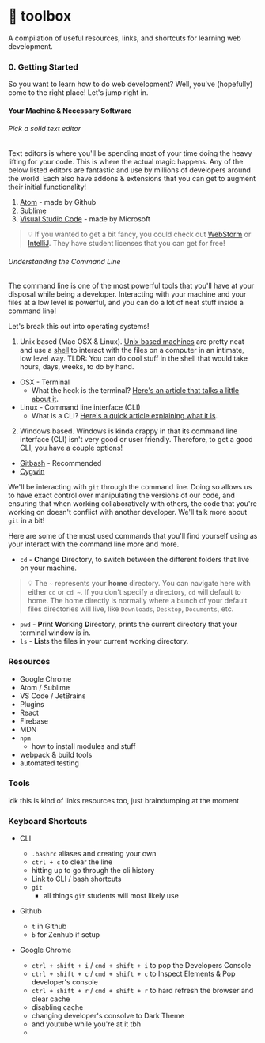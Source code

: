 # :wrench: toolbox
A compilation of useful resources, links, and shortcuts for learning web development.

### 0. Getting Started
So you want to learn how to do web development? Well, you've (hopefully) come to the right place! Let's jump right in.

#### Your Machine & Necessary Software

###### Pick a solid text editor

Text editors is where you'll be spending most of your time doing the heavy lifting for your code. This is where the actual magic happens. Any of the below listed editors are fantastic and use by millions of developers around the world. Each also have addons & extensions that you can get to augment their initial functionality!

1. [Atom](https://atom.io) - made by Github
2. [Sublime](https://www.sublimetext.com/)
3. [Visual Studio Code](https://code.visualstudio.com/) - made by Microsoft

> :bulb: If you wanted to get a bit fancy, you could check out [WebStorm](https://www.jetbrains.com/webstorm/) or [IntelliJ](https://www.jetbrains.com/idea/). They have student licenses that you can get for free!

###### Understanding the Command Line

The command line is one of the most powerful tools that you'll have at your disposal while being a developer. Interacting with your machine and your files at a low level is powerful, and you can do a lot of neat stuff inside a command line!

Let's break this out into operating systems!

1. Unix based (Mac OSX & Linux). [Unix based machines](https://www.wikiwand.com/en/Unix) are pretty neat and use a [shell](https://www.wikiwand.com/en/Unix_shell) to interact with the files on a computer in an intimate, low level way. TLDR: You can do cool stuff in the shell that would take hours, days, weeks, to do by hand.
  * OSX - Terminal
    * What the heck is the terminal? [Here's an article that talks a little about it](http://www.macworld.co.uk/feature/mac-software/how-use-terminal-on-mac-3608274/).
  * Linux - Command line interface (CLI)
    * What is a CLI? [Here's a quick article explaining what it is](https://www.linux.com/learn/how-use-linux-command-line-basics-cli).

2. Windows based. Windows is kinda crappy in that its command line interface (CLI) isn't very good or user friendly. Therefore, to get a good CLI, you have a couple options!
  * [Gitbash](https://git-for-windows.github.io/) - Recommended
  * [Cygwin](https://www.cygwin.com/)

We'll be interacting with `git` through the command line. Doing so allows us to have exact control over manipulating the versions of our code, and ensuring that when working collaboratively with others, the code that you're working on doesn't conflict with another developer. We'll talk more about `git` in a bit!

Here are some of the most used commands that you'll find yourself using as your interact with the command line more and more.

* `cd` - **C**hange **D**irectory, to switch between the different folders that live on your machine.
> :bulb: The `~` represents your **home** directory. You can navigate here with either `cd` or `cd ~`. If you don't specify a directory, `cd` will default to home. The home directly is normally where a bunch of your default files directories will live, like `Downloads`, `Desktop`, `Documents`, etc.
* `pwd` - **P**rint **W**orking **D**irectory, prints the current directory that your terminal window is in.
* `ls` - **Li**sts the files in your current working directory.


### Resources

- Google Chrome
- Atom / Sublime
- VS Code / JetBrains
- Plugins
- React
- Firebase
- MDN
- `npm`
  - how to install modules and stuff
- webpack & build tools
- automated testing

### Tools

idk this is kind of links resources too, just braindumping at the moment

### Keyboard Shortcuts

- CLI
  - `.bashrc` aliases and creating your own
  - `ctrl + c` to clear the line
  - hitting up to go through the cli history
  - Link to CLI / bash shortcuts
  - `git`
    - all things `git` students will most likely use

- Github
  - `t` in Github
  - `b` for Zenhub if setup

- Google Chrome
  - `ctrl + shift + i` / `cmd + shift + i` to pop the Developers Console
  - `ctrl + shift + c` / `cmd + shift + c` to Inspect Elements & Pop developer's console
  - `ctrl + shift + r` / `cmd + shift + r` to hard refresh the browser and clear cache
  - disabling cache
  - changing developer's consolve to Dark Theme
  - and youtube while you're at it tbh
  -

